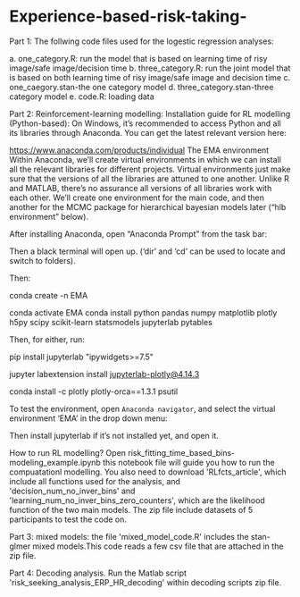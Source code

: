 # Experience-based-risk-taking-
Part 1: The follwing code files used for the logestic regression analyses:

a. one_category.R: run the model that is based on learning time of risy image/safe image/decision time
b. three_category.R: run the joint model that is based on both learning time of risy image/safe image and decision time
c. one_caegory.stan-the one category model
d. three_category.stan-three category model
e. code.R: loading data

Part 2: Reinforcement-learning modelling:
Installation guide for RL modelling (Python-based):
On Windows, it’s recommended to access Python and all its libraries through Anaconda. You can get the latest relevant version here:

https://www.anaconda.com/products/individual
The EMA environment
Within Anaconda, we’ll create virtual environments in which we can install all the relevant libraries for different projects. Virtual environments just make sure that the versions of all the libraries are attuned to one another. Unlike R and MATLAB, there’s no assurance all versions of all libraries work with each other. We’ll create one environment for the main code, and then another for the MCMC package for hierarchical bayesian models later (“hlb environment” below).

After installing Anaconda, open “Anaconda Prompt” from the task bar:


Then a black terminal will open up. (‘dir’ and ‘cd’ can be used to locate and switch to folders).

Then:

conda create -n EMA

conda activate EMA
conda install python pandas numpy matplotlib plotly h5py scipy scikit-learn statsmodels jupyterlab pytables

Then, for either, run:

pip install jupyterlab "ipywidgets>=7.5"

jupyter labextension install jupyterlab-plotly@4.14.3

conda install -c plotly plotly-orca==1.3.1 psutil


To test the environment, open `Anaconda navigator`, and select the virtual environment ‘EMA’ in the drop down menu:

Then install jupyterlab if it’s not installed yet, and open it.


How to run RL modelling?
Open risk_fitting_time_based_bins-modeling_example.ipynb
this notebook file will guide you how to run the compuatationl modelling. 
You also need to download 'RLfcts_article', which include all functions used for the analysis, and 'decision_num_no_inver_bins'
and 'learning_num_no_inver_bins_zero_counters', which are the likelihood function of the two main models. 
The zip file include datasets of 5 participants to test the code on. 

Part 3:
mixed models: the file 'mixed_model_code.R' includes the stan-glmer mixed models.This code reads a few csv file that are attached in the zip file.

Part 4:
Decoding analysis. Run the Matlab script 'risk_seeking_analysis_ERP_HR_decoding' within decoding scripts zip file.



